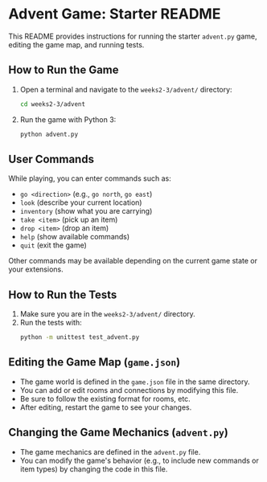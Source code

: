 # Advent Game: Starter README

This README provides instructions for running the starter `advent.py` game, editing the game map, and running tests.

## How to Run the Game

1. Open a terminal and navigate to the `weeks2-3/advent/` directory:
   ```sh
   cd weeks2-3/advent
   ```
2. Run the game with Python 3:
   ```sh
   python advent.py
   ```

## User Commands

While playing, you can enter commands such as:
- `go <direction>` (e.g., `go north`, `go east`)
- `look` (describe your current location)
- `inventory` (show what you are carrying)
- `take <item>` (pick up an item)
- `drop <item>` (drop an item)
- `help` (show available commands)
- `quit` (exit the game)

Other commands may be available depending on the current game state or your extensions.

## How to Run the Tests

1. Make sure you are in the `weeks2-3/advent/` directory.
2. Run the tests with:
   ```sh
   python -m unittest test_advent.py
   ```

## Editing the Game Map (`game.json`)

- The game world is defined in the `game.json` file in the same directory.
- You can add or edit rooms and connections by modifying this file.
- Be sure to follow the existing format for rooms, etc.
- After editing, restart the game to see your changes.

## Changing the Game Mechanics (`advent.py`)

- The game mechanics are defined in the `advent.py` file.
- You can modify the game's behavior (e.g., to include new commands or item types) by changing the code in this file.